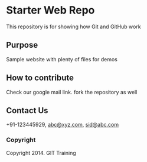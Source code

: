 # Starter Web Repo

This repository is for showing how Git and GitHub work

## Purpose

Sample website with plenty of files for demos

## How to contribute

Check our google mail link. fork the repository as well

## Contact Us

+91-123445929, abc@xyz.com, sid@abc.com

### Copyright

Copyright 2014. GIT Training